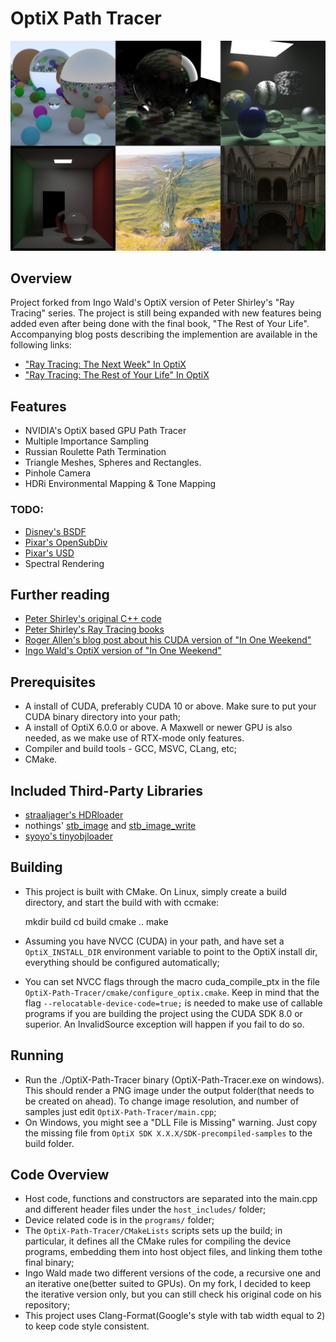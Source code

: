 # OptiX Path Tracer

![various output images](outputs/imgs.jpg "Output of different scenes showing various features of the renderer")

## Overview

Project forked from Ingo Wald's OptiX version of Peter Shirley's "Ray Tracing" series. The project is still being 
expanded with new features being added even after being done with the final book, "The Rest of Your Life". Accompanying blog posts describing the implemention are available in the following links:

- ["Ray Tracing: The Next Week" In OptiX](https://joaovbs96.github.io/optix/2018/12/24/next-week.html)
- ["Ray Tracing: The Rest of Your Life" In OptiX](https://joaovbs96.github.io/optix/2019/01/12/rest-life.html)


## Features

- NVIDIA's OptiX based GPU Path Tracer
- Multiple Importance Sampling
- Russian Roulette Path Termination
- Triangle Meshes, Spheres and Rectangles.
- Pinhole Camera
- HDRi Environmental Mapping & Tone Mapping

### TODO:
- [Disney's BSDF](https://schuttejoe.github.io/post/disneybsdf/)
- [Pixar's OpenSubDiv](https://github.com/PixarAnimationStudios/OpenSubdiv)
- [Pixar's USD](https://github.com/PixarAnimationStudios/USD)
- Spectral Rendering


## Further reading

- [Peter Shirley's original C++ code](https://github.com/petershirley/raytracinginoneweekend)
- [Peter Shirley's Ray Tracing books](https://www.amazon.com/Ray-Tracing-Weekend-Minibooks-Book-ebook/dp/B01B5AODD8)
- [Roger Allen's blog post about his CUDA version of "In One Weekend"](https://devblogs.nvidia.com/accelerated-ray-tracing-cuda/)
- [Ingo Wald's OptiX version of "In One Weekend"](https://github.com/ingowald/RTOW-OptiX)


## Prerequisites

- A install of CUDA, preferably CUDA 10 or above. Make sure to put your CUDA binary directory into your path;
- A install of OptiX 6.0.0 or above. A Maxwell or newer GPU is also needed, as we make use of RTX-mode only features.
- Compiler and build tools - GCC, MSVC, CLang, etc;
- CMake.


## Included Third-Party Libraries

- [straaljager's HDRloader](https://github.com/straaljager/GPU-path-tracing-tutorial-4/blob/9b0906f2850ae15833f16fa0e992208ac60cc1bd/HDRloader.cpp)
- nothings' [stb_image](https://github.com/nothings/stb/blob/master/stb_image.h) and [stb_image_write](https://github.com/nothings/stb/blob/master/stb_image_write.h)
- [syoyo's tinyobjloader](https://github.com/syoyo/tinyobjloader)


## Building

- This project is built with CMake. On Linux, simply create a build
directory, and start the build with with ccmake:

   mkdir build
   cd build
   cmake ..
   make

- Assuming you have NVCC (CUDA) in your path, and have set a
```OptiX_INSTALL_DIR``` environment variable to point to the OptiX
install dir, everything should be configured automatically;
- You can set NVCC flags through the macro cuda_compile_ptx in the file
```OptiX-Path-Tracer/cmake/configure_optix.cmake```. Keep in mind that the flag 
```--relocatable-device-code=true;``` is needed to make use of callable 
programs if you are building the project using the CUDA SDK 8.0 or superior.
An InvalidSource exception will happen if you fail to do so.


## Running

- Run the ./OptiX-Path-Tracer binary (OptiX-Path-Tracer.exe on windows). This
should render a PNG image under the output folder(that needs to be 
created on ahead). To change image resolution, 
and number of samples just edit ```OptiX-Path-Tracer/main.cpp```;
- On Windows, you might see a "DLL File is Missing" warning. Just copy the missing 
file from ```OptiX SDK X.X.X/SDK-precompiled-samples``` to the build folder.


## Code Overview
  
- Host code, functions and constructors are separated into the main.cpp and different header files under the ```host_includes/``` folder;
- Device related code is in the ```programs/``` folder;
- The ```OptiX-Path-Tracer/CMakeLists``` scripts sets up the build; in particular, it defines all the CMake rules for compiling the device programs, embedding them into host object files, and linking them tothe final binary;
- Ingo Wald made two different versions of the code, a recursive one and an iterative one(better suited to GPUs). On my fork, I decided to keep the iterative version only, but you can still check his original code on his repository;
- This project uses Clang-Format(Google's style with tab width equal to 2) to keep code style consistent.
